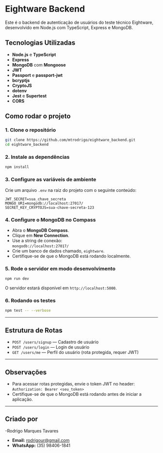 # Eightware Backend

Este é o backend de autenticação de usuários do teste técnico Eightware, desenvolvido em Node.js com TypeScript, Express e MongoDB.

## Tecnologias Utilizadas

- **Node.js** e **TypeScript**
- **Express**
- **MongoDB** com **Mongoose** 
- **JWT** 
- **Passport** e **passport-jwt** 
- **bcryptjs**
- **CryptoJS**
- **dotenv** 
- **Jest** e **Supertest** 
- **CORS**

## Como rodar o projeto

### 1. Clone o repositório

```bash
git clone https://github.com/mtrodrigo/eightware_backend.git
cd eightware_backend
```

### 2. Instale as dependências

```bash
npm install
```

### 3. Configure as variáveis de ambiente

Crie um arquivo `.env` na raiz do projeto com o seguinte conteúdo:

```
JWT_SECRET=sua_chave_secreta
MONGO_URI=mongodb://localhost:27017/
SECRET_KEY_CRYPTOJS=sua-chave-secreta-123
```

### 4. Configure o MongoDB no Compass

- Abra o **MongoDB Compass**.
- Clique em **New Connection**.
- Use a string de conexão:  
  `mongodb://localhost:27017/`
- Crie um banco de dados chamado, `eightware`.
- Certifique-se de que o MongoDB está rodando localmente.

### 5. Rode o servidor em modo desenvolvimento

```bash
npm run dev
```

O servidor estará disponível em `http://localhost:5000`.

### 6. Rodando os testes

```bash
npm test -- --verbose
```

---

## Estrutura de Rotas

- `POST /users/signup` — Cadastro de usuário
- `POST /users/login` — Login de usuário
- `GET /users/me` — Perfil do usuário (rota protegida, requer JWT)

---

## Observações

- Para acessar rotas protegidas, envie o token JWT no header:  
  `Authorization: Bearer <seu_token>`
- Certifique-se de que o MongoDB está rodando antes de iniciar a aplicação.

---

## Criado por

-Rodrigo Marques Tavares
- **Email:** rodrigour@gmail.com
- **WhatsApp:** (35) 98406-1841